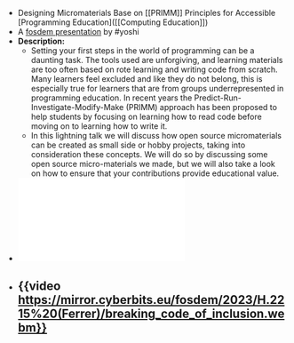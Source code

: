 - Designing Micromaterials Base on [[PRIMM]] Principles for Accessible [Programming Education]([[Computing Education]])
- A [fosdem presentation](https://fosdem.org/2023/schedule/event/breaking_code_of_inclusion) by #yoshi
- **Description:**
	- Setting your first steps in the world of programming can be a daunting task. The tools used are unforgiving, and learning materials are too often based on rote learning and writing code from scratch. Many learners feel excluded and like they do not belong, this is especially true for learners that are from groups underrepresented in programming education. In recent years the Predict-Run-Investigate-Modify-Make (PRIMM) approach has been proposed to help students by focusing on learning how to read code before moving on to learning how to write it.
	- In this lightning talk we will discuss how open source micromaterials can be created as small side or hobby projects, taking into consideration these concepts. We will do so by discussing some open source micro-materials we made, but we will also take a look on how to ensure that your contributions provide educational value.
- ![slides](../assets/breaking-code-slides_1677681931421_0.pdf)
- {{video https://mirror.cyberbits.eu/fosdem/2023/H.2215%20(Ferrer)/breaking_code_of_inclusion.webm}}
	-